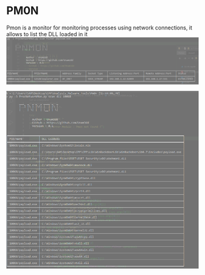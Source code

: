 # PM0N
Pmon is a monitor for monitoring processes using network connections, it allows to list the DLL loaded in it
![Image1](Capture1.PNG)

![Image2](Capture2.PNG)
